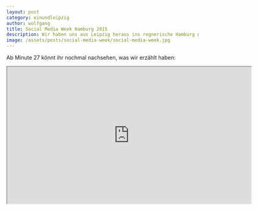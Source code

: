 ```yaml
---
layout: post
category: einundleipzig
author: wolfgang
title: Social Media Week Hamburg 2015
description: Wir haben uns aus Leipzig heraus ins regnerische Hamburg getraut und waren auf der Social Media Week Hamburg, um über unser Projekt und unsere Ideen für die Zukunft des Journalismus zu sprechen. 
image: /assets/posts/social-media-week/social-media-week.jpg
---
```

Ab Minute 27 könnt ihr nochmal nachsehen, was wir erzählt haben:
<iframe src="http://livestream.com/accounts/2478637/events/3824052/videos/78496134/player?autoPlay=false&height=360&mute=false&width=640" seamless style="width: 640px; height: 360px; overflow: hidden;"></iframe>